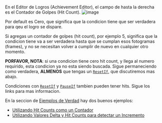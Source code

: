 En el Editor de Logros (Achievement Editor), el campo de hasta la derecha es el Contador de Golpes (Hit Count).
![image](https://user-images.githubusercontent.com/32706333/48969526-38774c80-efbd-11e8-98ec-9d6c16dba022.png)

Por default es Cero, que significa que la condicion tiene que ser verdadera para qeu el logro se dispare.

Si agregas un contador de golpes (hit count), por ejemplo 5, significa que la condicion tiene va a ser verdadera hasta que se cumplan esos fotogramas (frames), y no se necesitan volver a cumplir de nuevo en cualquier otro momento.

**PORFAVOR, NOTA**: si una condicion tiene cero hit count, y llega al numero requirido, esta condicion ya no esta siendo buscada. Sigue permaneciendo como verdadera, **ALMENOS** que tengas un [`ResetIf`](/es/developer-docs/flags/resetif), que discutiremos mas abajo.

Condiciones con [`ResetIf`](/es/developer-docs/flags/resetif) y [`PauseIf`](/es/developer-docs/flags/pauseif) tambien pueden tener hits. Sigue los links para mas informacion.

En la seccion de [Ejemplos de Verdad](/es/developer-docs/real-examples) hay dos buenos ejemplos:

- [Utilizando Hit Counts como un Contador](/es/developer-docs/real-examples/using-hit-counts-as-a-timer)
- [Utilizando Valores Delta y Hit Counts para detectar un Incremento](/es/developer-docs/real-examples/using-delta-values-and-hit-counts-to-detect-an-increment)
